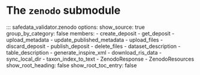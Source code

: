 # The `zenodo` submodule

::: safedata_validator.zenodo
    options:
        show_source: true
        group_by_category: false
        members:
            - create_deposit
            - get_deposit
            - upload_metadata
            - update_published_metadata
            - upload_files
            - discard_deposit
            - publish_deposit
            - delete_files
            - dataset_description
            - table_description
            - generate_inspire_xml
            - download_ris_data
            - sync_local_dir
            - taxon_index_to_text
            - ZenodoResponse
            - ZenodoResources
        show_root_heading: false
        show_root_toc_entry: false
